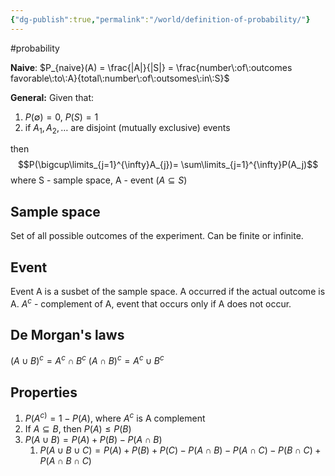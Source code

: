 ```yaml
---
{"dg-publish":true,"permalink":"/world/definition-of-probability/"}
---
```


#probability 

**Naive**: $P_{naive}(A) = \frac{|A|}{|S|} = \frac{number\:of\:outcomes favorable\:to\:A}{total\:number\:of\:outsomes\:in\:S}$

**General:** 
Given that: 

1. $P(\emptyset) = 0$, $P(S) = 1$ 
2. if $A_1,A_2,\dots$ are disjoint (mutually exclusive) events

then 
$$P(\bigcup\limits_{j=1}^{\infty}A_{j})= \sum\limits_{j=1}^{\infty}P(A_j)$$
where S - sample space, A - event ($A \subseteq S$)

## Sample space
Set of all possible outcomes of the experiment. Can be finite or infinite.

## Event
Event A is a susbet of the sample space.
A occurred if the actual outcome is A.
$A^c$ - complement of A, event that occurs only if A does not occur. 

## De Morgan's laws
$(A \cup B)^{c} = A^{c} \cap B^c$
$(A \cap B)^{c} = A^{c}\cup B^c$

## Properties
1. $P(A^{c)} = 1 - P(A)$, where $A^c$ is A complement
2. If $A \subseteq B$, then $P(A) \le P(B)$
3. $P(A \cup B) = P(A) + P(B) - P(A \cap B)$
	1. $P(A \cup B \cup C) = P(A) + P(B) + P(C) - P(A \cap B) - P(A \cap C) - P(B \cap C) + P(A \cap B \cap C)$